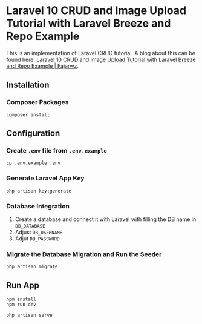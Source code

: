 # Laravel 10 CRUD and Image Upload Tutorial with Laravel Breeze and Repo Example
This is an implementation of Laravel CRUD tutorial. A blog about this can be found here: [Laravel 10 CRUD and Image Upload Tutorial with Laravel Breeze and Repo Example | Fajarwz](https://fajarwz.com/blog/laravel-10-crud-and-image-upload-tutorial-with-laravel-breeze-and-repo-example/).

## Installation

### Composer Packages 
```
composer install
```

## Configuration

### Create `.env` file from `.env.example`
```
cp .env.example .env
```

### Generate Laravel App Key
```
php artisan key:generate
```

### Database Integration
1. Create a database and connect it with Laravel with filling the DB name in `DB_DATABASE`
2. Adjust `DB_USERNAME`
3. Adjut `DB_PASSWORD`

### Migrate the Database Migration and Run the Seeder
```
php artisan migrate
```

## Run App
```
npm install
npm run dev

php artisan serve
```